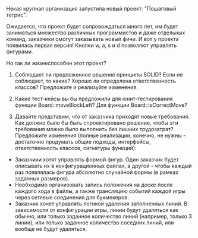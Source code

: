 Некая крупная организация запустила новый проект: "Пошаговый тетрис". 

Ожидается, что проект будет сопровождаться много лет, им будет заниматься множество различных программистов и даже отдельных команд, заказчики смогут заказывать новый фичи. И вот у проекта появилась первая версия! Кнопки w, a, s и d позволяют управлять фигурами.

Но так ли жизнеспособен этот проект?

1. Соблюдает ли предложенное решение принципы SOLID? Если не соблюдает, то какие? Хорошо ли определена ответственность классов? Предложите и реализуйте изменения.

2. Какие тест-кейсы вы бы предложили для юнит-тестирования функции Board::moveBlockLeft? Для функции Board::isCorrectMove?

3. Давайте представим, что от заказчика приходят новые требования. Как должно было бы быть спроектировано решение, чтобы эти требования можно было выполнить без лишних трудозатрат? Предложите изменения (полные реализации, конечно, не нужны - достаточно продумать общие подходы, интерфейсы, ответственность классов, сигнатуры функций):

- Заказчики хотят управлять формой фигур. Один заказчик будет описывать их в конфигурационных файлах, а другой - чтобы каждый раз появлялась фигура абсолютно случайной формы (в рамках заданных размеров).
- Необходимо организовать запись положения на доске после каждого хода в файлы, а также трансляцию событий каждой игры через сетевые соединения для букмекеров. 
- Заказчик хочет управлять логикой удаления заполненных линий. В зависимости от конфигурации игры, линии будут удаляться как обычно, или только заданное количество линий (например, только 3 линии), или только заданное количество соседних линий, или вообще не будут удаляться.


